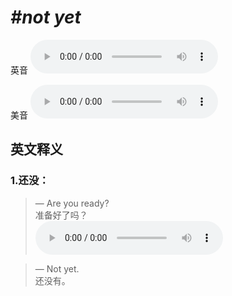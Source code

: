 # ***\#not yet*** 
英音
<audio src="./media/not yet1_AAC.aac" controls="controls"></audio>

美音
<audio src="./media/not yet2_AAC.aac" controls="controls"></audio>



  

英文释义
---
### 1.**还没：**  

 > — Are you ready?   
 > 准备好了吗？    
<audio src="./media/7-yet.aac" controls="controls"></audio>

 > — Not yet.  
 > 还没有。    


